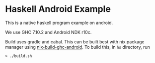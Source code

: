 Haskell Android Example
=======================

This is a native haskell program example on android.

We use GHC 7.10.2 and Android NDK r10c.

Build uses gradle and cabal. This can be built best with nix package manager using [nix-build-ghc-android](http://github.com/wavewave/nix-build-ghc-android). To build this, in `hs` directory, run

    > ./build.sh

